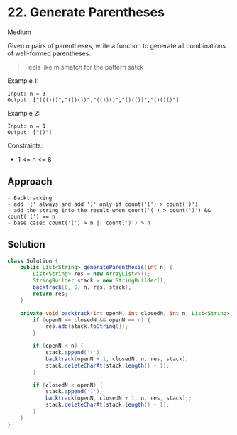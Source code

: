 # 22. Generate Parentheses
Medium


Given n pairs of parentheses, write a function to generate all combinations of well-formed parentheses.

 > Feels like mismatch for the pattern satck 

Example 1:
```
Input: n = 3
Output: ["((()))","(()())","(())()","()(())","()()()"]
```
Example 2:
```
Input: n = 1
Output: ["()"]
 ```

Constraints:

- 1 <= n <= 8

## Approach
```
- Backtracking
- add '(' always and add ')' only if count('(') > count(')')
- add the string into the result when count('(') > count(')') && count('(') == n
- base case: count('(') > n || count(')') > n
```

## Solution
```java
class Solution {
    public List<String> generateParenthesis(int n) {
        List<String> res = new ArrayList<>();
        StringBuilder stack = new StringBuilder();
        backtrack(0, 0, n, res, stack);
        return res;
    }

    private void backtrack(int openN, int closedN, int n, List<String> res, StringBuilder stack) {
        if (openN == closedN && openN == n) {
            res.add(stack.toString());
        }

        if (openN < n) {
            stack.append('(');
            backtrack(openN + 1, closedN, n, res, stack);
            stack.deleteCharAt(stack.length() - 1);
        }

        if (closedN < openN) {
            stack.append(')');
            backtrack(openN, closedN + 1, n, res, stack);;
            stack.deleteCharAt(stack.length() - 1);
        }
    }
}
```
